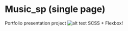 # Music_sp (single page)
Portfolio presentation project
![alt text](https://i.ibb.co/3ryFmH3/Musicplayer-2020.jpg)
SCSS + Flexbox!
